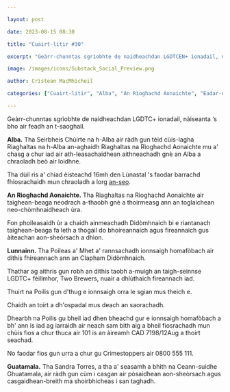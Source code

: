 ```yaml
---

layout: post

date: 2023-08-15 08:30

title: "Cuairt-litir #30"

excerpt: "Geàrr-chunntas sgrìobhte de naidheachdan LGDTCEN+ ionadail, nàiseanta ‘s bho air feadh an t-saoghail."

image: /images/icons/Substack_Social_Preview.png

author: Crìstean MacMhìcheil

categories: ["Cuairt-litir", "Alba", "An Rìoghachd Aonaichte", "Eadar-nàiseanta", "Lagh", "Poileataigs"]

---
```


Geàrr-chunntas sgrìobhte de naidheachdan LGDTC+ ionadail, nàiseanta ‘s bho air feadh an t-saoghail.

**Alba.** Tha Seirbheis Chùirte na h-Alba air ràdh gun tèid cùis-lagha Riaghaltas na h-Alba an-aghaidh Riaghaltas na Rìoghachd Aonaichte mu a' chasg a chur iad air ath-leasachaidhean aithneachadh gnè an Alba a chraoladh beò air loidhne.

Tha dùil ris a' chiad èisteachd 16mh den Lùnastal 's faodar barrachd fhiosrachaidh mun chraoladh a lorg [an-seo](https://www.scotcourts.gov.uk/the-courts/supreme-courts/about-the-court-of-session/court-of-session-livestream-hearings).

**An Rìoghachd Aonaichte.** Tha Riaghaltas na Rìoghachd Aonaichte air taighean-beaga neodrach a-thaobh gnè a thoirmeasg ann an toglaichean neo-chòmhnaidheach ùra.

Fon phoileasaidh ùr a chaidh ainmeachadh Didòmhnaich bi e riantanach taighean-beaga fa leth a thogail do bhoireannaich agus fireannaich gus àiteachan aon-sheòrsach a dhìon.

**Lunnainn.** Tha Poileas a' Mhet a' rannsachadh ionnsaigh homafòbach air dithis fhireannach ann an Clapham Didòmhnaich.

Thathar ag aithris gun robh an dithis taobh a-muigh an taigh-seinnse LGDTC+ fèillmhor, Two Brewers, nuair a dhlùthaich fireannach iad.

Thuirt na Poilis gun d'thug e ionnsaigh orra le sgian mus theich e.

Chaidh an toirt a dh'ospadal mus deach an saorachadh.

Dhearbh na Poilis gu bheil iad dhen bheachd gur e ionnsaigh homafòbach a bh' ann is iad ag iarraidh air neach sam bith aig a bheil fiosrachadh mun chùis fios a chur thuca air 101 is an àireamh CAD 7198/12Aug a thoirt seachad.

No faodar fios gun urra a chur gu Crimestoppers air 0800 555 111.

**Guatamala.** Tha Sandra Torres, a tha a' seasamh a bhith na Ceann-suidhe Ghuatamala, air ràdh gun cùm i casgan air pòsaidhean aon-sheòrsach agus casgaidhean-breith ma shoirbhicheas i san taghadh.
